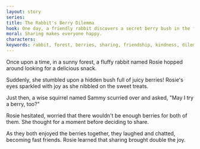 ```yaml
---
layout: story
series: 
title: The Rabbit's Berry Dilemma
hook: One day, a friendly rabbit discovers a secret berry bush in the forest. What will happen next?
moral: Sharing makes everyone happy.
characters: 
keywords: rabbit, forest, berries, sharing, friendship, kindness, dilemma, joy, lesson, decision
---
```


Once upon a time, in a sunny forest, a fluffy rabbit named Rosie hopped around looking for a delicious snack.

Suddenly, she stumbled upon a hidden bush full of juicy berries! Rosie's eyes sparkled with joy as she nibbled on the sweet treats.

Just then, a wise squirrel named Sammy scurried over and asked, "May I try a berry, too?"

Rosie hesitated, worried that there wouldn't be enough berries for both of them. She thought for a moment before deciding to share.

As they both enjoyed the berries together, they laughed and chatted, becoming fast friends. Rosie learned that sharing brought double the joy.
